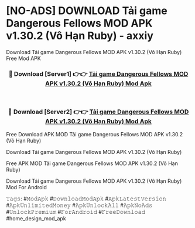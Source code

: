 # [NO-ADS] DOWNLOAD Tải game Dangerous Fellows MOD APK v1.30.2 (Vô Hạn Ruby) - axxiy
Download Tải game Dangerous Fellows MOD APK v1.30.2 (Vô Hạn Ruby) Free Mod APK

<div align="center">
<h3>🔴 Download [Server1] 👉👉 <a href="https://apk-comot.site?title=Tải_game_Dangerous_Fellows_MOD_APK_v1.30.2_(Vô_Hạn_Ruby)">Tải game Dangerous Fellows MOD APK v1.30.2 (Vô Hạn Ruby) Mod Apk</a></h3><br>

<h3>🔴 Download [Server2] 👉👉 <a href="https://apk-comot.site?title=Tải_game_Dangerous_Fellows_MOD_APK_v1.30.2_(Vô_Hạn_Ruby)">Tải game Dangerous Fellows MOD APK v1.30.2 (Vô Hạn Ruby) Mod Apk</a></h3>
</div>


Free Download APK MOD Tải game Dangerous Fellows MOD APK v1.30.2 (Vô Hạn Ruby)

Download Tải game Dangerous Fellows MOD APK v1.30.2 (Vô Hạn Ruby) 

Free APK MOD Tải game Dangerous Fellows MOD APK v1.30.2 (Vô Hạn Ruby) 

Download Tải game Dangerous Fellows MOD APK v1.30.2 (Vô Hạn Ruby) Mod For Android

𝚃𝚊𝚐𝚜: #𝙼𝚘𝚍𝙰𝚙𝚔 #𝙳𝚘𝚠𝚗𝚕𝚘𝚊𝚍𝙼𝚘𝚍𝙰𝚙𝚔 #𝙰𝚙𝚔𝙻𝚊𝚝𝚎𝚜𝚝𝚅𝚎𝚛𝚜𝚒𝚘𝚗 #𝙰𝚙𝚔𝚄𝚗𝚕𝚒𝚖𝚒𝚝𝚎𝚍𝙼𝚘𝚗𝚎𝚢 #𝙰𝚙𝚔𝚄𝚗𝚕𝚘𝚌𝚔𝙰𝚕𝚕 #𝙰𝚙𝚔𝙽𝚘𝙰𝚍𝚜 #𝚄𝚗𝚕𝚘𝚌𝚔𝙿𝚛𝚎𝚖𝚒𝚞𝚖 #𝙵𝚘𝚛𝙰𝚗𝚍𝚛𝚘𝚒𝚍 #𝙵𝚛𝚎𝚎𝙳𝚘𝚠𝚗𝚕𝚘𝚊𝚍 #home_design_mod_apk